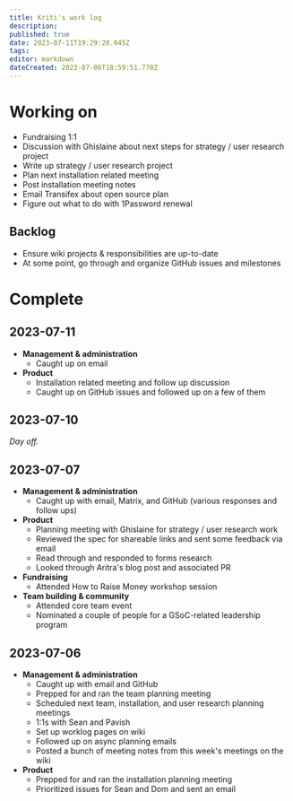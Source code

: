 ```yaml
---
title: Kriti's work log
description: 
published: true
date: 2023-07-11T19:29:28.045Z
tags: 
editor: markdown
dateCreated: 2023-07-06T18:59:51.770Z
---
```


# Working on
- Fundraising 1:1
- Discussion with Ghislaine about next steps for strategy / user research project
- Write up strategy / user research project
- Plan next installation related meeting
- Post installation meeting notes
- Email Transifex about open source plan
- Figure out what to do with 1Password renewal

## Backlog
- Ensure wiki projects & responsibilities are up-to-date
- At some point, go through and organize GitHub issues and milestones

# Complete

## 2023-07-11
- **Management & administration**
  - Caught up on email
- **Product**
  - Installation related meeting and follow up discussion
  - Caught up on GitHub issues and followed up on a few of them

## 2023-07-10
*Day off.*

## 2023-07-07
- **Management & administration**
  - Caught up with email, Matrix, and GitHub (various responses and follow ups)
- **Product**
  - Planning meeting with Ghislaine for strategy / user research work 
  - Reviewed the spec for shareable links and sent some feedback via email
  - Read through and responded to forms research
  - Looked through Aritra's blog post and associated PR
- **Fundraising**
  - Attended How to Raise Money workshop session
- **Team building & community**
  - Attended core team event
  - Nominated a couple of people for a GSoC-related leadership program

## 2023-07-06
- **Management & administration**
  - Caught up with email and GitHub
  - Prepped for and ran the team planning meeting
  - Scheduled next team, installation, and user research planning meetings
  - 1:1s with Sean and Pavish
  - Set up worklog pages on wiki
  - Followed up on async planning emails
  - Posted a bunch of meeting notes from this week's meetings on the wiki
- **Product**
  - Prepped for and ran the installation planning meeting
  - Prioritized issues for Sean and Dom and sent an email
